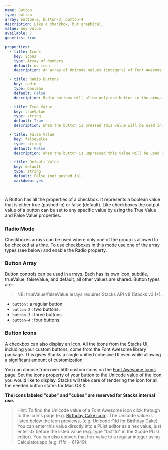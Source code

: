 ```yaml
---
name: Button
type: button
array: button-2, button-3, button-4
description: Like a checkbox, but graphical.
value: any value
available: 7
generics: true

properties:
  - title: Icons
    key: icons
    type: Array of Numbers
    default: no icon
    description: An array of Unicode values (integers) of Font Awesome icons. If using a button array, provide one value for each button. See description above for Font Awesome details.

  - title: Radio Buttons
    key: radio
    type: boolean
    default: False
    description: Radio buttons will allow only one button in the group to be pushed.

  - title: True Value
    key: trueValue
    type: string
    default: True
    description: When the button is pressed this value will be used in replacement templates. In arrays, this may be an arrof of strings.

  - title: False Value
    key: falseValue
    type: string
    default: False
    description: When the button is unpressed this value will be used in replacement templates. In arrays, this may be an arrof of strings.

  - title: Default Value
    key: default
    type: string
    default: False (not pushed in).
    markdown: yes

---
```



A Button has all the properties of a checkbox. It represents a boolean value that is either true (pushed in) or false (default). Like checkboxes the output value of a button can be set to any specific value by using the True Value and False Value properties.


### Radio Mode

Checkboxes arrays can be used where only one of the group is allowed to be checked at a time.  To use checkboxes in this mode use one of the array types (see below) and enable the Radio property.


### Button Array

Button controls can be used in arrays.  Each has its own icon, subtitle, trueValue, falseValue, and default, all other values are shared.  Button types are:

> NB: trueValue/falseValue arrays requires Stacks API v8 (Stacks v3.1+).

- `button` : a regular button.
- `button-2` : two buttons.
- `button-3` : three buttons.
- `button-4` : four buttons.


### Button Icons
A checkbox can also display an Icon.  All the icons from the Stacks UI, including your custom buttons, come from the Font Awesome library package.  This gives Stacks a single unified cohesive UI even while allowing a significant amount of customization.

You can choose from over 500 custom icons on the [Font Awesome Icons](https://fontawesome.com/v4/icons/) page. Set the icons property of your button to the Unicode value of the icon you would like to display.  Stacks will take care of rendering the icon for all the needed button states for Mac OS X. 

**The icons labeled "cube" and "cubes" are reserved for Stacks internal use.**

> Hint: To find the Unicode value of a Font Awesome icon click through to the icon's page (e.g. [Birthday Cake icon](https://fontawesome.com/v4/icon/birthday-cake)). The Unicode value is listed below the icon previews.  (e.g. Unicode f1fd for Birthday Cake).  You can enter this value directly into a PList editor as a hex value, just enter 0x before the listed value (e.g. type "0xf1fd" in the Xcode PList editor). You can also convert that hex value to a regular integer using Calculator.app (e.g. f1fd = 61949).




